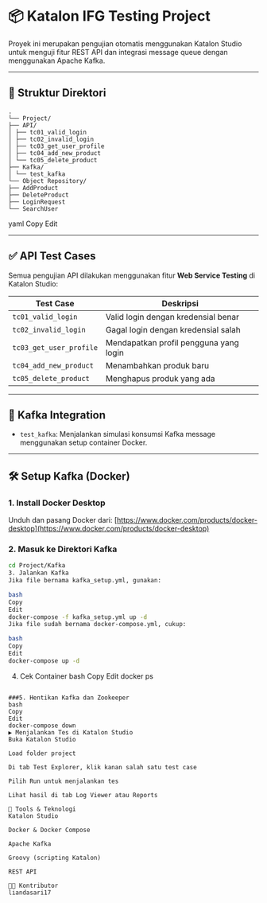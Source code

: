 # 📦 Katalon IFG Testing Project

Proyek ini merupakan pengujian otomatis menggunakan Katalon Studio untuk menguji fitur REST API dan integrasi message queue dengan menggunakan Apache Kafka.

---

## 📁 Struktur Direktori
```
.
└── Project/
├── API/
│ ├── tc01_valid_login
│ ├── tc02_invalid_login
│ ├── tc03_get_user_profile
│ ├── tc04_add_new_product
│ └── tc05_delete_product
├── Kafka/
│ └── test_kafka
└── Object Repository/
├── AddProduct
├── DeleteProduct
├── LoginRequest
└── SearchUser
```
yaml
Copy
Edit

---

## ✅ API Test Cases

Semua pengujian API dilakukan menggunakan fitur **Web Service Testing** di Katalon Studio:

| Test Case                  | Deskripsi                                 |
|----------------------------|-------------------------------------------|
| `tc01_valid_login`          | Valid login dengan kredensial benar       |
| `tc02_invalid_login`        | Gagal login dengan kredensial salah       |
| `tc03_get_user_profile`     | Mendapatkan profil pengguna yang login    |
| `tc04_add_new_product`      | Menambahkan produk baru                   |
| `tc05_delete_product`       | Menghapus produk yang ada                 |

---

## 🔄 Kafka Integration

- `test_kafka`: Menjalankan simulasi konsumsi Kafka message menggunakan setup container Docker.

---

## 🛠️ Setup Kafka (Docker)

### 1. Install Docker Desktop  
Unduh dan pasang Docker dari: [https://www.docker.com/products/docker-desktop](https://www.docker.com/products/docker-desktop)

### 2. Masuk ke Direktori Kafka  
```bash
cd Project/Kafka
3. Jalankan Kafka
Jika file bernama kafka_setup.yml, gunakan:

bash
Copy
Edit
docker-compose -f kafka_setup.yml up -d
Jika file sudah bernama docker-compose.yml, cukup:

bash
Copy
Edit
docker-compose up -d
```
4. Cek Container
bash
Copy
Edit
docker ps
```

###5. Hentikan Kafka dan Zookeeper
bash
Copy
Edit
docker-compose down
▶️ Menjalankan Tes di Katalon Studio
Buka Katalon Studio

Load folder project

Di tab Test Explorer, klik kanan salah satu test case

Pilih Run untuk menjalankan tes

Lihat hasil di tab Log Viewer atau Reports

🧰 Tools & Teknologi
Katalon Studio

Docker & Docker Compose

Apache Kafka

Groovy (scripting Katalon)

REST API

👩‍💻 Kontributor
liandasari17
